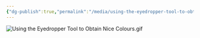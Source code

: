 ```yaml
---
{"dg-publish":true,"permalink":"/media/using-the-eyedropper-tool-to-obtain-nice-colours/","dgHomeLink":false}
---
```


![Using the Eyedropper Tool to Obtain Nice Colours.gif](/img/user/Attachments/Using%20the%20Eyedropper%20Tool%20to%20Obtain%20Nice%20Colours.gif)